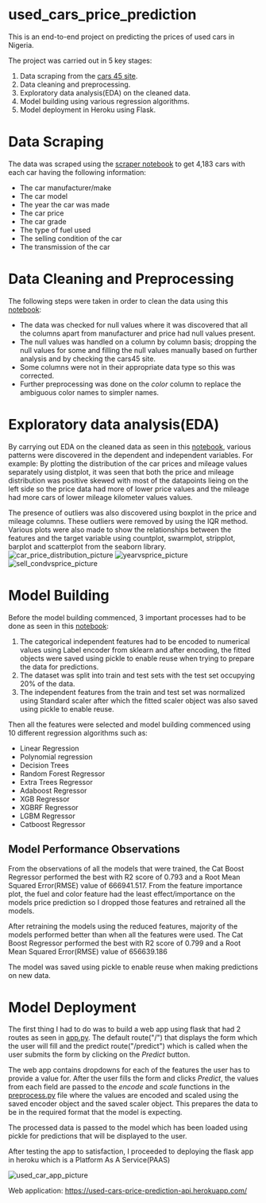 # used_cars_price_prediction
This is an end-to-end project on predicting the prices of used cars in Nigeria.

The project was carried out in 5 key stages:
1. Data scraping from the [cars 45 site](https://buy.cars45.com/cars). 
2. Data cleaning and preprocessing.
3. Exploratory data analysis(EDA) on the cleaned data.
4. Model building using various regression algorithms. 
5. Model deployment in Heroku using Flask.

# Data Scraping
The data was scraped using the [scraper notebook](https://github.com/FiyinfobaO/used_cars_price_prediction/blob/master/data_scraper_used_cars.ipynb) to get 4,183 cars with each car having the following information:
* The car manufacturer/make
* The car model
* The year the car was made
* The car price
* The car grade
* The type of fuel used 
* The selling condition of the car
* The transmission of the car

# Data Cleaning and Preprocessing 
The following steps were taken in order to clean the data using this [notebook](https://github.com/FiyinfobaO/used_cars_price_prediction/blob/master/data_cleaning_and_processing.ipynb):
* The data was checked for null values where it was discovered that all the columns apart from manufacturer and price had null values present.
* The null values was handled on a column by column basis; dropping the null values for some and filling the null values manually based on further analysis and by checking the cars45 site.
* Some columns were not in their appropriate data type so this was corrected.
* Further preprocessing was done on the *color* column to replace the ambiguous color names to simpler names.

# Exploratory data analysis(EDA)
By carrying out EDA on the cleaned data as seen in this [notebook](https://github.com/FiyinfobaO/used_cars_price_prediction/blob/master/data_EDA_used_cars.ipynb), various patterns were discovered in the dependent and independent variables.
For example: By plotting the distribution of the car prices and mileage values separately using distplot, it was seen that both the price and mileage distribution was positive skewed with most of the datapoints lieing on the left side so the price data had more of lower price values and the mileage had more cars of lower mileage kilometer values values.

The presence of outliers was also discovered using boxplot in the price and mileage columns. These outliers were removed by using the IQR method. Various plots were also made to show the relationships between the features and the target variable using countplot, swarmplot, stripplot, barplot and scatterplot from the seaborn library.
![car_price_distribution_picture](/images/car_price_distribution.png)
![yearvsprice_picture](/images/yearvsprice.png)
![sell_condvsprice_picture](/images/sell_condvsprice.png)

# Model Building 
Before the model building commenced, 3 important processes had to be done as seen in this [notebook](https://github.com/FiyinfobaO/used_cars_price_prediction/blob/master/feature_selection_and_model_building.ipynb):
1. The categorical independent features had to be encoded to numerical values using Label encoder from sklearn and after encoding, the fitted objects were saved using pickle to enable reuse when trying to prepare the data for predictions.
2. The dataset was split into train and test sets with the test set occupying 20% of the data. 
3. The independent features from the train and test set was normalized using Standard scaler after which the fitted scaler object was also saved using pickle to enable reuse.

Then all the features were selected and model building commenced using 10 different regression algorithms such as:
* Linear Regression
* Polynomial regression
* Decision Trees 
* Random Forest Regressor
* Extra Trees Regressor
* Adaboost Regressor 
* XGB Regressor 
* XGBRF Regressor 
* LGBM Regressor
* Catboost Regressor

## Model Performance Observations
From the observations of all the models that were trained, the Cat Boost Regressor performed the best with R2 score of 0.793 and a Root Mean Squared Error(RMSE) value of 666941.517. From the feature importance plot, the fuel and color feature had the least effect/importance on the models price prediction so I dropped those features and retrained all the models.

After retraining the models using the reduced features, majority of the models performed better than when all the features were used. The Cat Boost Regressor performed the best with R2 score of 0.799 and a Root Mean Squared Error(RMSE) value of 656639.186

The model was saved using pickle to enable reuse when making predictions on new data.

# Model Deployment 
The first thing I had to do was to build a web app using flask that had 2 routes as seen in [app.py](https://github.com/FiyinfobaO/used_cars_price_prediction/blob/master/app.py). The default route("/") that displays the form which the user will fill and the predict route("/predict") which is called when the user submits the form by clicking on the *Predict* button.

The web app contains dropdowns for each of the features the user has to provide a value for. After the user fills the form and clicks *Predict*, the values from each field are passed to the *encode* and *scale* functions in the [preprocess.py](https://github.com/FiyinfobaO/used_cars_price_prediction/blob/master/preprocess.py) file where the values are encoded and scaled using the saved encoder object and the saved scaler object. 
This prepares the data to be in the required format that the model is expecting.

The processed data is passed to the model which has been loaded using pickle for predictions that will be displayed to the user. 

After testing the app to satisfaction, I proceeded to deploying the flask app in heroku which is a Platform As A Service(PAAS)

![used_car_app_picture](/images/used_car_app_pic.png)

Web application: https://used-cars-price-prediction-api.herokuapp.com/
